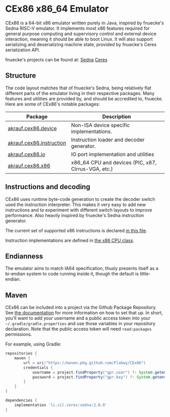 # CEx86 x86_64 Emulator

CEx86 is a 64-bit x86 emulator written purely in Java, inspired by fnuecke's Sedna RISC-V emulator.
It implements most x86 features required for general purpose computing and supervisory control and
external device interaction, meaning it should be able to boot Linux. It will also support serializing
and deserializing machine state, provided by fnuecke's Ceres serialization API.

fnuecke's projects can be found at:
[Sedna](https://github.com/fnuecke/sedna)
[Ceres](https://github.com/fnuecke/ceres)

## Structure

The code layout matches that of fnuecke's Sedna, being relatively flat different parts of the
emulator living in their respective packages. Many features and utilities are provided by,
and should be accredited to, fnuecke. Here are some of CEx86's notable packages:

| Package                                                            | Description                                         |
|--------------------------------------------------------------------|-----------------------------------------------------|
| [akrauf.cex86.device](src/main/java/akrauf/cex86/device)           | Non-ISA device specific implementations.            |
| [akrauf.cex86.instruction](src/main/java/akrauf/cex86/instruction) | Instruction loader and decoder generator.           |
| [akrauf.cex86.io](src/main/java/akrauf/cex86/io)                   | IO port implementation and utilities                |
| [akrauf.cex86.x86](src/main/java/akrauf/cex86/x86)                 | x86_64 CPU and devices (PIC, x87, Cirrus-VGA, etc.) |

## Instructions and decoding

CEx86 uses runtime byte-code generation to create the decoder switch used the instruction interpreter. This makes it
very easy to add new instructions and to experiment with different switch layouts to improve performance. Also heavily
inspired by fnuecke's Sedna instruction generator.

The current set of supported x86 instructions is declared [in this file](src/main/resources/x86/instructions.txt).

Instruction implementations are defined in [the x86 CPU class](src/main/java/akrauf/cex86/x86/X86CPUTemplate.java).

## Endianness

The emulator aims to match IA64 specification, thusly presents itself as a bi-endian system to code
running inside it, though the default is little-endian.

## Maven

CEx86 can be included into a project via the Github Package Repository. See [the documentation][GithubPackagesGradle]
for more information on how to set that up. In short, you'll want to add your username and a public access token into
your `~/.gradle/gradle.properties` and use those variables in your repository declaration. Note that the public access
token will need `read:packages` permissions.

For example, using Gradle:

```groovy
repositories {
	maven {
		url = uri("https://maven.pkg.github.com/Flakwy/CEx86")
		credentials {
			username = project.findProperty("gpr.user") ?: System.getenv("USERNAME")
			password = project.findProperty("gpr.key") ?: System.getenv("TOKEN")
		}
	}
}

dependencies {
	implementation 'li.cil.ceres:sedna:2.0.0'
}
```

[GithubPackagesGradle]: https://docs.github.com/en/packages/working-with-a-github-packages-registry/working-with-the-gradle-registry
